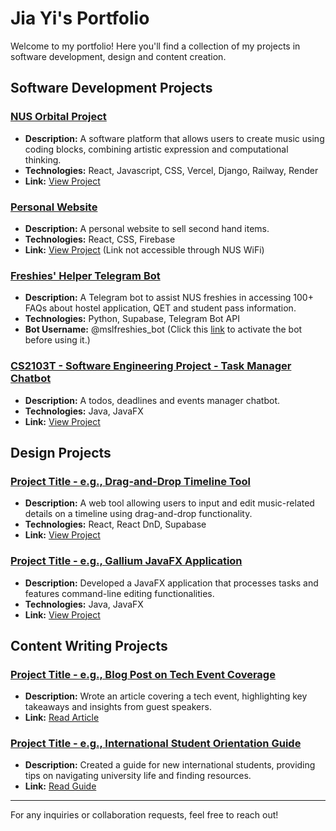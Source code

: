 # Jia Yi's Portfolio

Welcome to my portfolio! Here you'll find a collection of my projects in software development, design and content creation.

## Software Development Projects

### [NUS Orbital Project](#)
* **Description:** A software platform that allows users to create music using coding blocks, combining artistic expression and computational thinking.
* **Technologies:** React, Javascript, CSS, Vercel, Django, Railway, Render
* **Link:** [View Project](https://algorhythm-milestone2.vercel.app/)

### [Personal Website](#)
* **Description:** A personal website to sell second hand items.
* **Technologies:** React, CSS, Firebase
* **Link:** [View Project](https://2ndhand-tawny.vercel.app/) (Link not accessible through NUS WiFi)

### [Freshies' Helper Telegram Bot](#)
* **Description:** A Telegram bot to assist NUS freshies in accessing 100+ FAQs about hostel application, QET and student pass information.
* **Technologies:** Python, Supabase, Telegram Bot API
* **Bot Username:**  @mslfreshies_bot (Click this [link](https://api.render.com/deploy/srv-cptv1pl6l47c7383pcog?key=Cpf6YeHVqFc) to activate the bot before using it.)

### [CS2103T - Software Engineering Project - Task Manager Chatbot](#)
* **Description:** A todos, deadlines and events manager chatbot.
* **Technologies:** Java, JavaFX
* **Link:** [View Project](https://github.com/JiaYi-Gallium369/ip)

## Design Projects

### [Project Title - e.g., Drag-and-Drop Timeline Tool](#)
* **Description:** A web tool allowing users to input and edit music-related details on a timeline using drag-and-drop functionality.
* **Technologies:** React, React DnD, Supabase
* **Link:** [View Project](#)

### [Project Title - e.g., Gallium JavaFX Application](#)
* **Description:** Developed a JavaFX application that processes tasks and features command-line editing functionalities.
* **Technologies:** Java, JavaFX
* **Link:** [View Project](#)

## Content Writing Projects

### [Project Title - e.g., Blog Post on Tech Event Coverage](#)
* **Description:** Wrote an article covering a tech event, highlighting key takeaways and insights from guest speakers.
* **Link:** [Read Article](#)

### [Project Title - e.g., International Student Orientation Guide](#)
* **Description:** Created a guide for new international students, providing tips on navigating university life and finding resources.
* **Link:** [Read Guide](#)

---

For any inquiries or collaboration requests, feel free to reach out!
